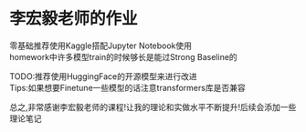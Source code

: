 # 李宏毅老师的作业

零基础推荐使用Kaggle搭配Jupyter Notebook使用  
homework中许多模型train的时候够长是能过Strong Baseline的  

TODO:推荐使用HuggingFace的开源模型来进行改进  
Tips:如果想要Finetune一些模型的话注意transformers库是否兼容  

总之,非常感谢李宏毅老师的课程!让我的理论和实做水平不断提升!后续会添加一些理论笔记

